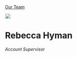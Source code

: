 





[Our Team](/who-we-are/team/)


![](data:image/gif;base64,R0lGODlhAQABAAAAACH5BAEKAAEALAAAAAABAAEAAAICTAEAOw==)![](https://www.gmmb.com/wp-content/uploads/2022/03/Rebecca-Hyman_BW-Headshot_2022_SM-468x468.jpg)


Rebecca Hyman
=============


###### Account Supervisor











